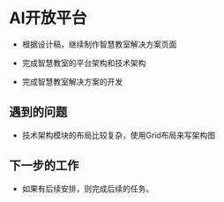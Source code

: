 
# AI开放平台

- 根据设计稿，继续制作智慧教室解决方案页面

- 完成智慧教室的平台架构和技术架构
- 完成智慧教室解决方案的开发
## 遇到的问题

- 技术架构模块的布局比较复杂，使用Grid布局来写架构图

## 下一步的工作

- 如果有后续安排，则完成后续的任务。